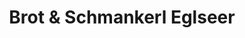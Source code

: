 ---
title: "Brot & Schmankerl Eglseer"
url: /kematen-an-der-krems/brot-und-schmankerl-eglseer/
shop: Bäckerei
---
